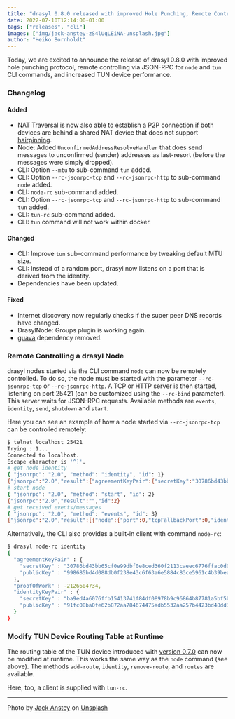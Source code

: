 ```yaml
---
title: "drasyl 0.8.0 released with improved Hole Punching, Remote Controlling for CLI, and increased TUN Device performance"
date: 2022-07-10T12:14:00+01:00
tags: ["releases", "cli"]
images: ["img/jack-anstey-zS4lUqLEiNA-unsplash.jpg"]
author: "Heiko Bornholdt"
---
```


Today, we are excited to announce the release of drasyl 0.8.0 with improved hole punching protocol, remote controlling via JSON-RPC for `node` and `tun` CLI commands, and increased TUN device performance.

<!--more-->

### Changelog

#### Added

- NAT Traversal is now also able to establish a P2P connection if both devices are behind a shared
  NAT device that does not support [hairpinning](https://datatracker.ietf.org/doc/html/rfc4787#section-6).
- Node: Added `UnconfirmedAddressResolveHandler` that does send messages to unconfirmed (sender)
  addresses as last-resort (before the messages were simply dropped).
- CLI: Option `--mtu` to sub-command `tun` added.
- CLI: Option `--rc-jsonrpc-tcp` and `--rc-jsonrpc-http` to sub-command `node` added.
- CLI: `node-rc` sub-command added.
- CLI: Option `--rc-jsonrpc-tcp` and `--rc-jsonrpc-http` to sub-command `tun` added.
- CLI: `tun-rc` sub-command added.
- CLI: `tun` command will not work within docker.

#### Changed

- CLI: Improve `tun` sub-command performance by tweaking default MTU size.
- CLI: Instead of a random port, drasyl now listens on a port that is derived from the identity.
- Dependencies have been updated.

#### Fixed

- Internet discovery now regularly checks if the super peer DNS records have changed.
- DrasylNode: Groups plugin is working again.
- [guava](https://github.com/google/guava) dependency removed.

### Remote Controlling a drasyl Node

drasyl nodes started via the CLI command `node` can now be remotely controlled.
To do so, the node must be started with the parameter `--rc-jsonrpc-tcp` or `--rc-jsonrpc-http`.
A TCP or HTTP server is then started, listening on port 25421 (can be customized using the `--rc-bind` parameter).
This server waits for JSON-RPC requests.
Available methods are `events`, `identity`, `send`, `shutdown` and `start`.

Here you can see an example of how a node started via `--rc-jsonrpc-tcp` can be controlled remotely:
```bash
$ telnet localhost 25421
Trying ::1...
Connected to localhost.
Escape character is '^]'.
# get node identity
{ "jsonrpc": "2.0", "method": "identity", "id": 1}
{"jsonrpc":"2.0","result":{"agreementKeyPair":{"secretKey":"30786bd43bb65cf0e99dbf0e8ced360f2113caeec6776ffac0d0fa6befef5076","publicKey":"998685bd4d088db0f238e43c6f63a6e5884c83ce5961c4b39bea5bc298eb6f38"},"proofOfWork":-2126604734,"identityKeyPair":{"secretKey":"ba9ed4a6076ffb15413741f84df08978b9c96864b87781a5bf5b67587c4769c691fc08ba0fe62b872aa784674475adb5532aa257b4423bd48dd333555eb62d4b","publicKey":"91fc08ba0fe62b872aa784674475adb5532aa257b4423bd48dd333555eb62d4b"}},"id":1}
# start node
{ "jsonrpc": "2.0", "method": "start", "id": 2}
{"jsonrpc":"2.0","result":"","id":2}
# get received events/messages
{ "jsonrpc": "2.0", "method": "events", "id": 3}
{"jsonrpc":"2.0","result":[{"node":{"port":0,"tcpFallbackPort":0,"identity":{"agreementKeyPair":{"secretKey":"30786bd43bb65cf0e99dbf0e8ced360f2113caeec6776ffac0d0fa6befef5076","publicKey":"998685bd4d088db0f238e43c6f63a6e5884c83ce5961c4b39bea5bc298eb6f38"},"proofOfWork":-2126604734,"identityKeyPair":{"secretKey":"ba9ed4a6076ffb15413741f84df08978b9c96864b87781a5bf5b67587c4769c691fc08ba0fe62b872aa784674475adb5532aa257b4423bd48dd333555eb62d4b","publicKey":"91fc08ba0fe62b872aa784674475adb5532aa257b4423bd48dd333555eb62d4b"}}},"type":"NodeUpEvent"},{"peer":{"address":"5b4578909bf0ad3565bb5faf843a9f68b325dd87451f6cb747e49d82f6ce5f4c"},"type":"PeerDirectEvent"},{"node":{"port":0,"tcpFallbackPort":0,"identity":{"agreementKeyPair":{"secretKey":"30786bd43bb65cf0e99dbf0e8ced360f2113caeec6776ffac0d0fa6befef5076","publicKey":"998685bd4d088db0f238e43c6f63a6e5884c83ce5961c4b39bea5bc298eb6f38"},"proofOfWork":-2126604734,"identityKeyPair":{"secretKey":"ba9ed4a6076ffb15413741f84df08978b9c96864b87781a5bf5b67587c4769c691fc08ba0fe62b872aa784674475adb5532aa257b4423bd48dd333555eb62d4b","publicKey":"91fc08ba0fe62b872aa784674475adb5532aa257b4423bd48dd333555eb62d4b"}}},"type":"NodeOnlineEvent"},{"peer":{"address":"c0900bcfabc493d062ecd293265f571edb70b85313ba4cdda96c9f77163ba62d"},"type":"PeerDirectEvent"}],"id":3}
```

Alternatively, the CLI also provides a built-in client with command `node-rc`:
```bash
$ drasyl node-rc identity
{
  "agreementKeyPair" : {
    "secretKey" : "30786bd43bb65cf0e99dbf0e8ced360f2113caeec6776ffac0d0fa6befef5076",
    "publicKey" : "998685bd4d088db0f238e43c6f63a6e5884c83ce5961c4b39bea5bc298eb6f38"
  },
  "proofOfWork" : -2126604734,
  "identityKeyPair" : {
    "secretKey" : "ba9ed4a6076ffb15413741f84df08978b9c96864b87781a5bf5b67587c4769c691fc08ba0fe62b872aa784674475adb5532aa257b4423bd48dd333555eb62d4b",
    "publicKey" : "91fc08ba0fe62b872aa784674475adb5532aa257b4423bd48dd333555eb62d4b"
  }
}
```

### Modify TUN Device Routing Table at Runtime

The routing table of the TUN device introduced with [version 0.7.0](/blog/drasyl-0-7-0-released/) can now be modified at runtime.
This works the same way as the `node` command (see above).
The methods `add-route`, `identity`, `remove-route`, and `routes` are available.

Here, too, a client is supplied with `tun-rc`.

---

Photo by [Jack Anstey](https://unsplash.com/@jack_anstey) on [Unsplash](https://unsplash.com/)

